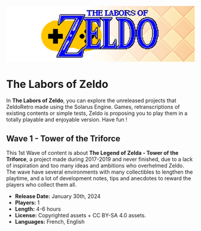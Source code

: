 ![Logo](logo_full.png)

# The Labors of Zeldo

In **The Labors of Zeldo**, you can explore the unreleased projects that ZeldoRetro made using the Solarus Engine.
Games, retranscriptions of existing contents or simple tests, Zeldo is proposing you to play them in a totally playable and enjoyable version.
Have fun !

## Wave 1 - Tower of the Triforce

This 1st Wave of content is about **The Legend of Zelda - Tower of the Triforce**, a project made during 2017-2019 and never finished, due to a lack of inspiration and too many ideas and ambitions who overhelmed Zeldo.
The wave have several environments with many collectibles to lengthen the playtime, and a lot of development notes, tips and anecdotes to reward the players who collect them all.

- **Release Date:** January 30th, 2024
- **Players:** 1
- **Length:** 4-6 hours
- **License:** Copyrighted assets + CC BY-SA 4.0 assets.
- **Languages:** French, English
